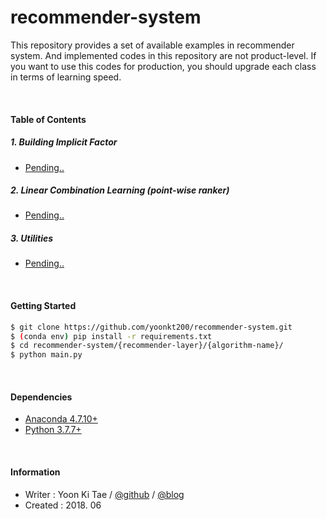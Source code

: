 recommender-system
=======

This repository provides a set of available examples in recommender system. And implemented codes in this repository are not product-level. If you want to use this codes for production, you should upgrade each class in terms of learning speed.


<br/>

#### Table of Contents

##### 1. Building Implicit Factor
* [Pending..](https://github.com/yoonkt200/recommender-system/tree/master/implicit/SVD/main.py)

##### 2. Linear Combination Learning (point-wise ranker)
* [Pending..](https://github.com/yoonkt200/recommender-system/tree/master/implicit/SVD/main.py)

##### 3. Utilities
* [Pending..](https://github.com/yoonkt200/recommender-system/tree/master/implicit/SVD/main.py)

<br/>

#### Getting Started
```bash
$ git clone https://github.com/yoonkt200/recommender-system.git
$ (conda env) pip install -r requirements.txt
$ cd recommender-system/{recommender-layer}/{algorithm-name}/
$ python main.py
```

<br/>

#### Dependencies
* [Anaconda 4.7.10+](https://www.anaconda.com/distribution/)
* [Python 3.7.7+](https://www.continuum.io/downloads)



<br/>


#### Information
- Writer : Yoon Ki Tae / [@github](https://github.com/yoonkt200) / [@blog](http://yamalab.tistory.com)
- Created : 2018. 06
